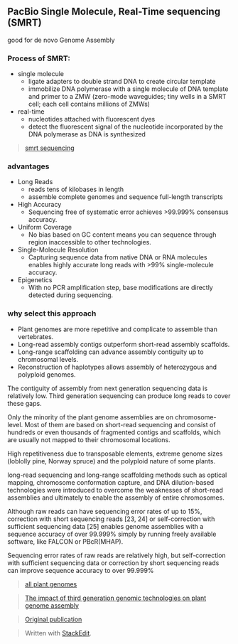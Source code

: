 ## PacBio Single Molecule, Real-Time sequencing (SMRT)
good for de novo Genome Assembly

### Process of SMRT:
- single molecule
	+ ligate adapters to double strand DNA to create circular template
	+ immobilize DNA polymerase with a single molecule of DNA template and primer to a ZMW (zero-mode waveguides; tiny wells in a SMRT cell; each cell contains millions of ZMWs)
- real-time
	+ nucleotides attached with fluorescent dyes
	+ detect the fluorescent signal of the nucleotide incorporated by the DNA polymerase as DNA is synthesized
> [smrt sequencing](https://www.pacb.com/smrt-science/smrt-sequencing/)

### advantages 
- Long Reads
	+ reads tens of kilobases in length	
	+ assemble complete genomes and sequence full-length transcripts
- High Accuracy
	+ Sequencing free of systematic error achieves >99.999% consensus accuracy.
- Uniform Coverage
	+ No bias based on GC content means you can sequence through region inaccessible to other technologies.
- Single-Molecule Resolution
	+ Capturing sequence data from native DNA or RNA molecules enables highly accurate long reads with >99% single-molecule accuracy.
- Epigenetics
	+ With no PCR amplification step, base modifications are directly detected during sequencing.

### why select this approach
- Plant genomes are more repetitive and complicate to assemble than vertebrates.
- Long-read assembly contigs outperform short-read assembly scaffolds.
- Long-range scaffolding can advance assembly contiguity up to chromosomal levels.
- Reconstruction of haplotypes allows assembly of heterozygous and polyploid genomes.

The contiguity of assembly from next generation sequencing data is relatively low. Third generation sequencing can produce long reads to cover these gaps.

Only the minority of the plant genome assemblies are on chromosome-level. Most of them are based on short-read sequencing and consist of hundreds or even thousands of fragmented contigs and scaffolds, which are usually not mapped to their chromosomal locations.

High repetitiveness due to transposable elements, extreme genome sizes (loblolly pine, Norway spruce) and the polyploid nature of some plants. 

long-read sequencing and long-range scaffolding methods such as optical mapping, chromosome conformation capture, and DNA dilution-based technologies were introduced to overcome the weaknesses of short-read assemblies and ultimately to enable the assembly of entire chromosomes.

Although raw reads can have sequencing error rates of up to 15%, correction with short sequencing reads [23, 24] or self-correction with sufficient sequencing data [25] enables genome assemblies with a sequence accuracy of over 99.999% simply by running freely available software, like FALCON or PBcR(MHAP).

Sequencing error rates of raw reads are relatively high, but self-correction with sufficient sequencing data or correction by short sequencing reads can improve sequence accuracy to over 99.999%


>[all plant genomes](https://www.plabipd.de/plant_genomes_pa.ep)

> [The impact of third generation genomic technologies on plant genome assembly](https://www.sciencedirect.com/science/article/pii/S1369526616301315#!)

> [Original publication](https://science.sciencemag.org/content/323/5910/133/tab-pdf)

> Written with [StackEdit](https://stackedit.io/).
<!--stackedit_data:
eyJoaXN0b3J5IjpbLTExMjQyMTUwMDIsLTk3MzEyODIwOCwtMT
Q3MDEwMzE2MiwxMTgzMTM0NDM2LDEwMzQyNDk0NDIsNTI2NjUw
ODkxLC0zNTY5NzMxMjYsNjkwNDcyODA1LDM3MDYxMTY3OSwxMD
I1NTA2MTQ4LC0zNDQyMjU5OTksLTM1NDEyNzUxNCwxNjM5MDM0
MzE0LC0xNDk2ODQ3NjA0LDEwNDM2NTU1MTgsLTE1ODc4ODE0NT
YsLTIxMTk3NjA5NzhdfQ==
-->